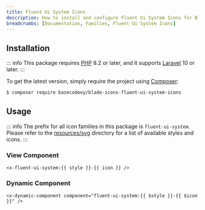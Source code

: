 ```yaml
---
title: Fluent Ui System Icons
description: How to install and configure Fluent Ui System Icons for Blade Icons.
breadcrumbs: [Documentation, Families, Fluent Ui System Icons]
---
```


## Installation

::: info
This package requires [PHP](https://www.php.net/) 8.2 or later, and it supports [Laravel](https://laravel.com/) 10 or later.
:::

To get the latest version, simply require the project using [Composer](https://getcomposer.org/):

```bash
$ composer require basecodeoy/blade-icons-fluent-ui-system-icons
```

## Usage

::: info
The prefix for all icon families in this package is `fluent-ui-system`. Please refer to the [resources/svg](https://github.com/basecodeoy/blade-icons-fluent-ui-system-icons/tree/main/resources/svg) directory for a list of available styles and icons.
:::

### View Component

```blade
<x-fluent-ui-system:{{ style }}-{{ icon }} />
```

### Dynamic Component

```blade
<x-dynamic-component component="fluent-ui-system:{{ $style }}-{{ $icon }}" />
```
